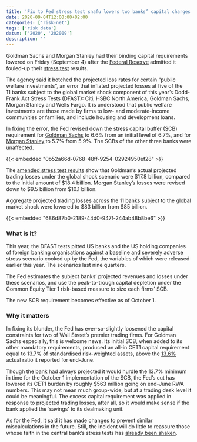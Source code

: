 ```yaml
---
title: 'Fix to Fed stress test snafu lowers two banks’ capital charges'
date: 2020-09-04T12:00:00+02:00
categories: ['risk-net']
tags: ['risk data']
datum: ['2020', '202009']
description: ''
---
```


Goldman Sachs and Morgan Stanley had their binding capital requirements lowered on Friday (September 4) after the [Federal Reserve](https://www.federalreserve.gov/newsevents/pressreleases/bcreg20200904a.htm) admitted it fouled-up their [stress test](https://www.risk.net/risk-quantum/7568091/goldman-faces-high-stress-capital-buffer-after-fed-tests) results.

The agency said it botched the projected loss rates for certain “public welfare investments”, an error that inflated projected losses at five of the 11 banks subject to the global market shock component of this year’s Dodd-Frank Act Stress Tests (DFAST): Citi, HSBC North America, Goldman Sachs, Morgan Stanley and Wells Fargo. It is understood that public welfare investments are those made by firms to low- and moderate-income communities or families, and include housing and development loans.

In fixing the error, the Fed revised down the stress capital buffer (SCB) requirement for [Goldman Sachs](https://www.goldmansachs.com/media-relations/press-releases/current/statement-on-stress-capital-buffer-revision.html) to 6.6% from an initial level of 6.7%, and for [Morgan Stanley](https://www.morganstanley.com/press-releases/morgan-stanley-announces-revision-to-stress) to 5.7% from 5.9%. The SCBs of the other three banks were unaffected.

{{< embedded "0b52a66d-0768-48ff-9254-02924950ef28" >}}

The [amended stress test results](https://www.federalreserve.gov/publications/files/2020-dfast-results-20200625.pdf) show that Goldman’s actual projected trading losses under the global shock scenario were $17.8 billion, compared to the initial amount of $18.4 billion. Morgan Stanley’s losses were revised down to $9.5 billion from $10.1 billion.

Aggregate projected trading losses across the 11 banks subject to the global market shock were lowered to $83 billion from $85 billion.

{{< embedded "686d87b0-2189-44d0-947f-244ab48b8be6" >}}

### What is it?

This year, the DFAST tests pitted US banks and the US holding companies of foreign banking organisations against a baseline and severely adverse stress scenario cooked up by the Fed, the variables of which were released earlier this year. The scenarios last nine quarters.

The Fed estimates the subject banks’ projected revenues and losses under these scenarios, and use the peak-to-trough capital depletion under the Common Equity Tier 1 risk-based measure to size each firms’ SCB.

The new SCB requirement becomes effective as of October 1.

### Why it matters

In fixing its blunder, the Fed has ever-so-slightly loosened the capital constraints for two of Wall Street’s premier trading firms. For Goldman Sachs especially, this is welcome news. Its initial SCB, when added to its other mandatory requirements, produced an all-in CET1 capital requirement equal to 13.7% of standardised risk-weighted assets, above the [13.6%](https://www.goldmansachs.com/media-relations/press-releases/current/pdfs/2020-q2-earnings-results-presentation.pdf) actual ratio it reported for end-June.

Though the bank had always projected it would hurdle the 13.7% minimum in time for the October 1 implementation of the SCB, the Fed’s cut has lowered its CET1 burden by roughly $563 million going on end-June RWA numbers. This may not mean much group-wide, but at a trading desk level it could be meaningful. The excess capital requirement was applied in response to projected trading losses, after all, so it would make sense if the bank applied the ‘savings’ to its dealmaking unit.

As for the Fed, it said it has made changes to prevent similar miscalculations in the future. Still, the incident will do little to reassure those whose faith in the central bank’s stress tests has [already been shaken](https://www.risk.net/investing/regulation/7649621/how-the-feds-covid-stress-test-got-stuck-in-the-middle).

